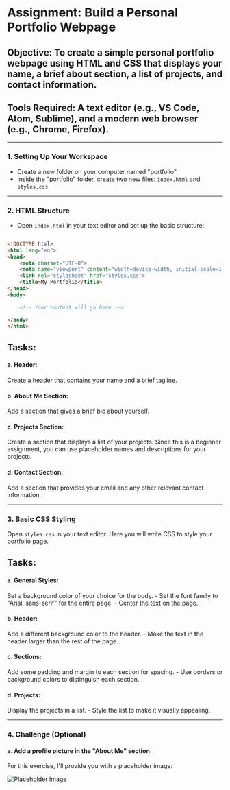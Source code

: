 # Assignment: Build a Personal Portfolio Webpage

## Objective: To create a simple personal portfolio webpage using HTML and CSS that displays your name, a brief about section, a list of projects, and contact information.

## Tools Required: A text editor (e.g., VS Code, Atom, Sublime), and a modern web browser (e.g., Chrome, Firefox).

* * * * *

### 1\. Setting Up Your Workspace

-   Create a new folder on your computer named "portfolio".
-   Inside the "portfolio" folder, create two new files: `index.html` and `styles.css`.

* * * * *

### 2\. HTML Structure

-   Open `index.html` in your text editor and set up the basic structure:



```html

<!DOCTYPE html>
<html lang="en">
<head>
    <meta charset="UTF-8">
    <meta name="viewport" content="width=device-width, initial-scale=1.0">
    <link rel="stylesheet" href="styles.css">
    <title>My Portfolio</title>
</head>
<body>

    <!-- Your content will go here -->

</body>
</html>

```

## Tasks:

#### a. Header: 

Create a header that contains your name and a brief tagline. 

#### b. About Me Section: 

Add a section that gives a brief bio about yourself. 

#### c. Projects Section: 

Create a section that displays a list of your projects. Since this is a beginner assignment, you can use placeholder names and descriptions for your projects. 

#### d. Contact Section: 

Add a section that provides your email and any other relevant contact information.

* * * * *

### 3\. Basic CSS Styling

Open `styles.css` in your text editor. Here you will write CSS to style your portfolio page.

## Tasks:

#### a. General Styles:

Set a background color of your choice for the body. - Set the font family to "Arial, sans-serif" for the entire page. - Center the text on the page.

#### b. Header: 

Add a different background color to the header. - Make the text in the header larger than the rest of the page.

#### c. Sections: 

Add some padding and margin to each section for spacing. - Use borders or background colors to distinguish each section.

#### d. Projects: 

Display the projects in a list. - Style the list to make it visually appealing.

* * * * *

### 4\. Challenge (Optional)

#### a. Add a profile picture in the "About Me" section. 

For this exercise, I'll provide you with a placeholder image:

![Placeholder Image](https://i.postimg.cc/y6tK2QFQ/profile-photo.png)


